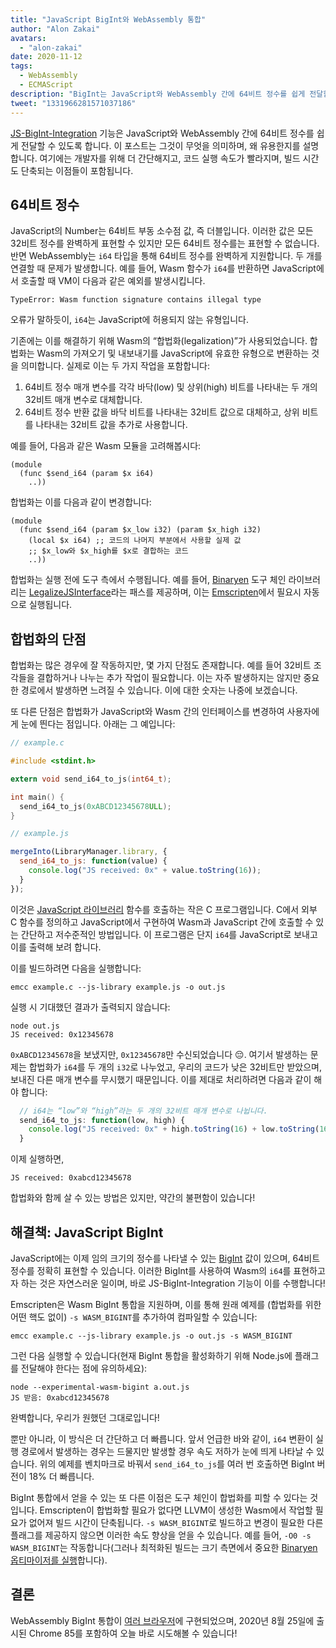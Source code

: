 ```yaml
---
title: "JavaScript BigInt와 WebAssembly 통합"
author: "Alon Zakai"
avatars: 
  - "alon-zakai"
date: 2020-11-12
tags: 
  - WebAssembly
  - ECMAScript
description: "BigInt는 JavaScript와 WebAssembly 간에 64비트 정수를 쉽게 전달할 수 있게 합니다. 이 포스트는 그것이 무엇을 의미하며, 왜 유용한지를 설명합니다. 여기에는 개발자를 위해 더 간단해지고, 코드 실행 속도가 빨라지며, 빌드 시간도 단축되는 이점들이 포함됩니다."
tweet: "1331966281571037186"
---
```

[JS-BigInt-Integration](https://github.com/WebAssembly/JS-BigInt-integration) 기능은 JavaScript와 WebAssembly 간에 64비트 정수를 쉽게 전달할 수 있도록 합니다. 이 포스트는 그것이 무엇을 의미하며, 왜 유용한지를 설명합니다. 여기에는 개발자를 위해 더 간단해지고, 코드 실행 속도가 빨라지며, 빌드 시간도 단축되는 이점들이 포함됩니다.

<!--truncate-->
## 64비트 정수

JavaScript의 Number는 64비트 부동 소수점 값, 즉 더블입니다. 이러한 값은 모든 32비트 정수를 완벽하게 표현할 수 있지만 모든 64비트 정수를는 표현할 수 없습니다. 반면 WebAssembly는 `i64` 타입을 통해 64비트 정수를 완벽하게 지원합니다. 두 개를 연결할 때 문제가 발생합니다. 예를 들어, Wasm 함수가 `i64`를 반환하면 JavaScript에서 호출할 때 VM이 다음과 같은 예외를 발생시킵니다.

```
TypeError: Wasm function signature contains illegal type
```

오류가 말하듯이, `i64`는 JavaScript에 허용되지 않는 유형입니다.

기존에는 이를 해결하기 위해 Wasm의 “합법화(legalization)”가 사용되었습니다. 합법화는 Wasm의 가져오기 및 내보내기를 JavaScript에 유효한 유형으로 변환하는 것을 의미합니다. 실제로 이는 두 가지 작업을 포함합니다:

1. 64비트 정수 매개 변수를 각각 바닥(low) 및 상위(high) 비트를 나타내는 두 개의 32비트 매개 변수로 대체합니다.
2. 64비트 정수 반환 값을 바닥 비트를 나타내는 32비트 값으로 대체하고, 상위 비트를 나타내는 32비트 값을 추가로 사용합니다.

예를 들어, 다음과 같은 Wasm 모듈을 고려해봅시다:

```wasm
(module
  (func $send_i64 (param $x i64)
    ..))
```

합법화는 이를 다음과 같이 변경합니다:

```wasm
(module
  (func $send_i64 (param $x_low i32) (param $x_high i32)
    (local $x i64) ;; 코드의 나머지 부분에서 사용할 실제 값
    ;; $x_low와 $x_high를 $x로 결합하는 코드
    ..))
```

합법화는 실행 전에 도구 측에서 수행됩니다. 예를 들어, [Binaryen](https://github.com/WebAssembly/binaryen) 도구 체인 라이브러리는 [LegalizeJSInterface](https://github.com/WebAssembly/binaryen/blob/fd7e53fe0ae99bd27179cb35d537e4ce5ec1fe11/src/passes/LegalizeJSInterface.cpp)라는 패스를 제공하며, 이는 [Emscripten](https://emscripten.org/)에서 필요시 자동으로 실행됩니다.

## 합법화의 단점

합법화는 많은 경우에 잘 작동하지만, 몇 가지 단점도 존재합니다. 예를 들어 32비트 조각들을 결합하거나 나누는 추가 작업이 필요합니다. 이는 자주 발생하지는 않지만 중요한 경로에서 발생하면 느려질 수 있습니다. 이에 대한 숫자는 나중에 보겠습니다.

또 다른 단점은 합법화가 JavaScript와 Wasm 간의 인터페이스를 변경하여 사용자에게 눈에 띈다는 점입니다. 아래는 그 예입니다:

```c
// example.c

#include <stdint.h>

extern void send_i64_to_js(int64_t);

int main() {
  send_i64_to_js(0xABCD12345678ULL);
}
```

```javascript
// example.js

mergeInto(LibraryManager.library, {
  send_i64_to_js: function(value) {
    console.log("JS received: 0x" + value.toString(16));
  }
});
```

이것은 [JavaScript 라이브러리](https://emscripten.org/docs/porting/connecting_cpp_and_javascript/Interacting-with-code.html#implement-c-in-javascript) 함수를 호출하는 작은 C 프로그램입니다. C에서 외부 C 함수를 정의하고 JavaScript에서 구현하여 Wasm과 JavaScript 간에 호출할 수 있는 간단하고 저수준적인 방법입니다. 이 프로그램은 단지 `i64`를 JavaScript로 보내고 이를 출력해 보려 합니다.

이를 빌드하려면 다음을 실행합니다:

```
emcc example.c --js-library example.js -o out.js
```

실행 시 기대했던 결과가 출력되지 않습니다:

```
node out.js
JS received: 0x12345678
```

`0xABCD12345678`을 보냈지만, `0x12345678`만 수신되었습니다 😔. 여기서 발생하는 문제는 합법화가 `i64`를 두 개의 `i32`로 나누었고, 우리의 코드가 낮은 32비트만 받았으며, 보내진 다른 매개 변수를 무시했기 때문입니다. 이를 제대로 처리하려면 다음과 같이 해야 합니다:

```javascript
  // i64는 “low”와 “high”라는 두 개의 32비트 매개 변수로 나뉩니다.
  send_i64_to_js: function(low, high) {
    console.log("JS received: 0x" + high.toString(16) + low.toString(16));
  }
```

이제 실행하면,

```
JS received: 0xabcd12345678
```

합법화와 함께 살 수 있는 방법은 있지만, 약간의 불편함이 있습니다!

## 해결책: JavaScript BigInt

JavaScript에는 이제 임의 크기의 정수를 나타낼 수 있는 [BigInt](/features/bigint) 값이 있으며, 64비트 정수를 정확히 표현할 수 있습니다. 이러한 BigInt를 사용하여 Wasm의 `i64`를 표현하고자 하는 것은 자연스러운 일이며, 바로 JS-BigInt-Integration 기능이 이를 수행합니다!

Emscripten은 Wasm BigInt 통합을 지원하며, 이를 통해 원래 예제를 (합법화를 위한 어떤 핵도 없이) `-s WASM_BIGINT`를 추가하여 컴파일할 수 있습니다:

```
emcc example.c --js-library example.js -o out.js -s WASM_BIGINT
```

그런 다음 실행할 수 있습니다(현재 BigInt 통합을 활성화하기 위해 Node.js에 플래그를 전달해야 한다는 점에 유의하세요):

```
node --experimental-wasm-bigint a.out.js
JS 받음: 0xabcd12345678
```

완벽합니다, 우리가 원했던 그대로입니다!

뿐만 아니라, 이 방식은 더 간단하고 더 빠릅니다. 앞서 언급한 바와 같이, `i64` 변환이 실행 경로에서 발생하는 경우는 드물지만 발생할 경우 속도 저하가 눈에 띄게 나타날 수 있습니다. 위의 예제를 벤치마크로 바꿔서 `send_i64_to_js`를 여러 번 호출하면 BigInt 버전이 18% 더 빠릅니다.

BigInt 통합에서 얻을 수 있는 또 다른 이점은 도구 체인이 합법화를 피할 수 있다는 것입니다. Emscripten이 합법화할 필요가 없다면 LLVM이 생성한 Wasm에서 작업할 필요가 없어져 빌드 시간이 단축됩니다. `-s WASM_BIGINT`로 빌드하고 변경이 필요한 다른 플래그를 제공하지 않으면 이러한 속도 향상을 얻을 수 있습니다. 예를 들어, `-O0 -s WASM_BIGINT`는 작동합니다(그러나 최적화된 빌드는 크기 측면에서 중요한 [Binaryen 옵티마이저를 실행](https://emscripten.org/docs/optimizing/Optimizing-Code.html#link-times)합니다).

## 결론

WebAssembly BigInt 통합이 [여러 브라우저](https://webassembly.org/roadmap/)에 구현되었으며, 2020년 8월 25일에 출시된 Chrome 85를 포함하여 오늘 바로 시도해볼 수 있습니다!
